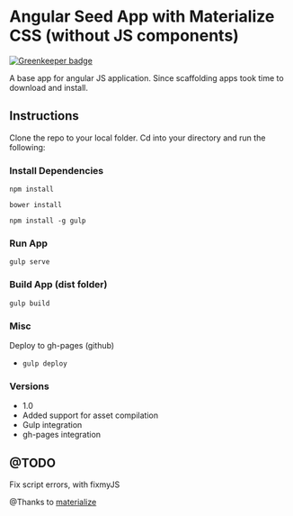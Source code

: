 # Angular Seed App with Materialize CSS (without JS components)

[![Greenkeeper badge](https://badges.greenkeeper.io/jeremyrajan/angular-seed-materialize-css.svg)](https://greenkeeper.io/)

A base app for angular JS application. Since scaffolding apps took time to download and install.

## Instructions

Clone the repo to your local folder. Cd into your directory and run the following:

### Install Dependencies
```
npm install

bower install

npm install -g gulp
```
### Run App

```
gulp serve
```

### Build App (dist folder)
```
gulp build
```

### Misc
 Deploy to gh-pages (github)
  * ```gulp deploy``` 
 

### Versions

* 1.0
 * Added support for asset compilation
 * Gulp integration
 * gh-pages integration

## @TODO
Fix script errors, with fixmyJS

@Thanks to [materialize](https://github.com/Dogfalo/materialize)
